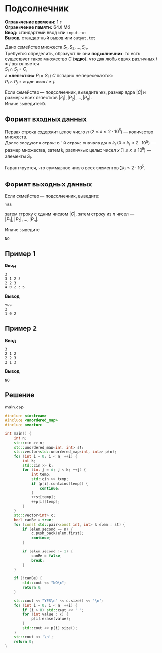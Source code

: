 # Подсолнечник

**Ограничение времени:** 1 с  
**Ограничение памяти:** 64.0 Мб  
**Ввод:** стандартный ввод или `input.txt`  
**Вывод:** стандартный вывод или `output.txt`

Дано семейство множеств $S_1, S_2, \ldots, S_n$.  
Требуется определить, образуют ли они **подсолнечник**: то есть существует такое множество $C$ (**ядро**), что для любых двух различных $i \ne j$ выполняется  
$S_i \cap S_j = C$,  
а **«лепестки»** $P_i = S_i \setminus C$ попарно не пересекаются:  
$P_i \cap P_j = \varnothing$ для всех $i \ne j$.

Если семейство — подсолнечник, выведите `YES`, размер ядра $|C|$ и размеры всех лепестков $|P_1|, |P_2|, \ldots, |P_n|$.  
Иначе выведите `NO`.

## Формат входных данных

Первая строка содержит целое число $n$ ($2 \leq n \leq 2 \cdot 10^5$) — количество множеств.  
Далее следуют $n$ строк: в $i$-й строке сначала дано $k_i$ ($0 \leq k_i \leq 2 \cdot 10^5$) — размер множества, затем $k_i$ различных целых чисел $x$ ($1 \leq x \leq 10^9$) — элементы $S_i$.

Гарантируется, что суммарное число всех элементов $\sum k_i \leq 2 \cdot 10^5$.

## Формат выходных данных

Если семейство — подсолнечник, выведите:

```
YES
```

затем строку с одним числом $|C|$, затем строку из $n$ чисел — $|P_1|, |P_2|, \ldots, |P_n|$.

Иначе выведите:

```
NO
```

## Пример 1

**Ввод**
```
3
3 1 2 3
2 2 3
4 0 2 3 5
```

**Вывод**
```
YES
2
1 0 2
```

## Пример 2

**Ввод**
```
3
2 1 2
2 2 3
2 1 3
```

**Вывод**
```
NO
```
## Решение

main.cpp
```cpp
#include <iostream>
#include <unordered_map>
#include <vector>

int main() {
    int n;
    std::cin >> n;
    std::unordered_map<int, int> st;
    std::vector<std::unordered_map<int, int>> p(n);
    for (int i = 0; i < n; ++i) {
        int k;
        std::cin >> k;
        for (int j = 0; j < k; ++j) {
            int temp;
            std::cin >> temp;
            if (p[i].contains(temp)) {
                continue;
            }
            ++st[temp];
            ++p[i][temp];
        }
    }
    std::vector<int> c;
    bool canBe = true;
    for (const std::pair<const int, int> & elem : st) {
        if (elem.second == n) {
            c.push_back(elem.first);
            continue;
        }

        if (elem.second != 1) {
            canBe = false;
            break;
        }
    }

    if (!canBe) {
        std::cout << "NO\n";
        return 0;
    }

    std::cout << "YES\n" << c.size() << '\n';
    for (int i = 0; i < n; ++i) {
        if (i > 0) std::cout << ' ';
        for (int value : c) {
            p[i].erase(value);
        }
        std::cout << p[i].size();
    }
    std::cout << '\n';
    return 0;
}
```
